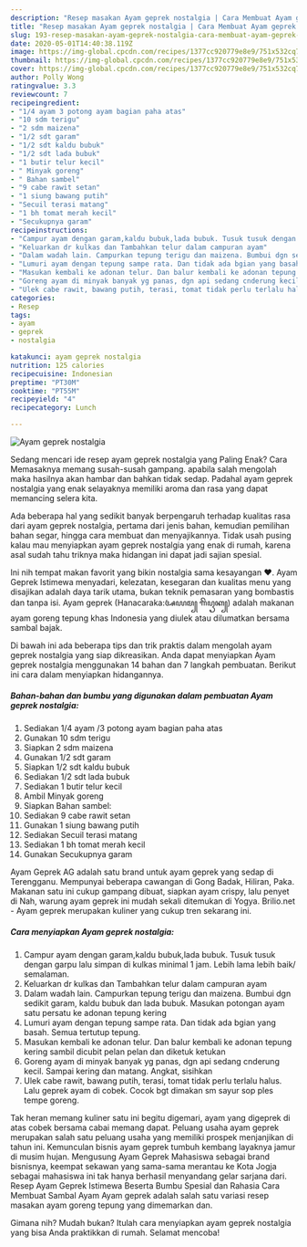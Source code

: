 ```yaml
---
description: "Resep masakan Ayam geprek nostalgia | Cara Membuat Ayam geprek nostalgia Yang Lezat"
title: "Resep masakan Ayam geprek nostalgia | Cara Membuat Ayam geprek nostalgia Yang Lezat"
slug: 193-resep-masakan-ayam-geprek-nostalgia-cara-membuat-ayam-geprek-nostalgia-yang-lezat
date: 2020-05-01T14:40:38.119Z
image: https://img-global.cpcdn.com/recipes/1377cc920779e8e9/751x532cq70/ayam-geprek-nostalgia-foto-resep-utama.jpg
thumbnail: https://img-global.cpcdn.com/recipes/1377cc920779e8e9/751x532cq70/ayam-geprek-nostalgia-foto-resep-utama.jpg
cover: https://img-global.cpcdn.com/recipes/1377cc920779e8e9/751x532cq70/ayam-geprek-nostalgia-foto-resep-utama.jpg
author: Polly Wong
ratingvalue: 3.3
reviewcount: 7
recipeingredient:
- "1/4 ayam 3 potong ayam bagian paha atas"
- "10 sdm terigu"
- "2 sdm maizena"
- "1/2 sdt garam"
- "1/2 sdt kaldu bubuk"
- "1/2 sdt lada bubuk"
- "1 butir telur kecil"
- " Minyak goreng"
- " Bahan sambel"
- "9 cabe rawit setan"
- "1 siung bawang putih"
- "Secuil terasi matang"
- "1 bh tomat merah kecil"
- "Secukupnya garam"
recipeinstructions:
- "Campur ayam dengan garam,kaldu bubuk,lada bubuk. Tusuk tusuk dengan garpu lalu simpan di kulkas minimal 1 jam. Lebih lama lebih baik/ semalaman."
- "Keluarkan dr kulkas dan Tambahkan telur dalam campuran ayam"
- "Dalam wadah lain. Campurkan tepung terigu dan maizena. Bumbui dgn sedikit garam, kaldu bubuk dan lada bubuk. Masukan potongan ayam satu persatu ke adonan tepung kering"
- "Lumuri ayam dengan tepung sampe rata. Dan tidak ada bgian yang basah. Semua tertutup tepung."
- "Masukan kembali ke adonan telur. Dan balur kembali ke adonan tepung kering sambil dicubit pelan pelan dan diketuk ketukan"
- "Goreng ayam di minyak banyak yg panas, dgn api sedang cnderung kecil. Sampai kering dan matang. Angkat, sisihkan"
- "Ulek cabe rawit, bawang putih, terasi, tomat tidak perlu terlalu halus. Lalu geprek ayam di cobek. Cocok bgt dimakan sm sayur sop ples tempe goreng."
categories:
- Resep
tags:
- ayam
- geprek
- nostalgia

katakunci: ayam geprek nostalgia 
nutrition: 125 calories
recipecuisine: Indonesian
preptime: "PT30M"
cooktime: "PT55M"
recipeyield: "4"
recipecategory: Lunch

---
```



![Ayam geprek nostalgia](https://img-global.cpcdn.com/recipes/1377cc920779e8e9/751x532cq70/ayam-geprek-nostalgia-foto-resep-utama.jpg)

Sedang mencari ide resep ayam geprek nostalgia yang Paling Enak? Cara Memasaknya memang susah-susah gampang. apabila salah mengolah maka hasilnya akan hambar dan bahkan tidak sedap. Padahal ayam geprek nostalgia yang enak selayaknya memiliki aroma dan rasa yang dapat memancing selera kita.

Ada beberapa hal yang sedikit banyak berpengaruh terhadap kualitas rasa dari ayam geprek nostalgia, pertama dari jenis bahan, kemudian pemilihan bahan segar, hingga cara membuat dan menyajikannya. Tidak usah pusing kalau mau menyiapkan ayam geprek nostalgia yang enak di rumah, karena asal sudah tahu triknya maka hidangan ini dapat jadi sajian spesial.

Ini nih tempat makan favorit yang bikin nostalgia sama kesayangan ❤. Ayam Geprek Istimewa menyadari, kelezatan, kesegaran dan kualitas menu yang disajikan adalah daya tarik utama, bukan teknik pemasaran yang bombastis dan tanpa isi. Ayam geprek (Hanacaraka:ꦄꦪꦩ꧀ ꦒꦼꦥꦽꦏ꧀) adalah makanan ayam goreng tepung khas Indonesia yang diulek atau dilumatkan bersama sambal bajak.


Di bawah ini ada beberapa tips dan trik praktis dalam mengolah ayam geprek nostalgia yang siap dikreasikan. Anda dapat menyiapkan Ayam geprek nostalgia menggunakan 14 bahan dan 7 langkah pembuatan. Berikut ini cara dalam menyiapkan hidangannya.

<!--inarticleads1-->

##### Bahan-bahan dan bumbu yang digunakan dalam pembuatan Ayam geprek nostalgia:

1. Sediakan 1/4 ayam /3 potong ayam bagian paha atas
1. Gunakan 10 sdm terigu
1. Siapkan 2 sdm maizena
1. Gunakan 1/2 sdt garam
1. Siapkan 1/2 sdt kaldu bubuk
1. Sediakan 1/2 sdt lada bubuk
1. Sediakan 1 butir telur kecil
1. Ambil  Minyak goreng
1. Siapkan  Bahan sambel:
1. Sediakan 9 cabe rawit setan
1. Gunakan 1 siung bawang putih
1. Sediakan Secuil terasi matang
1. Sediakan 1 bh tomat merah kecil
1. Gunakan Secukupnya garam


Ayam Geprek AG adalah satu brand untuk ayam geprek yang sedap di Terengganu. Mempunyai beberapa cawangan di Gong Badak, Hiliran, Paka. Makanan satu ini cukup gampang dibuat, siapkan ayam crispy, lalu penyet di Nah, warung ayam geprek ini mudah sekali ditemukan di Yogya. Brilio.net - Ayam geprek merupakan kuliner yang cukup tren sekarang ini. 

<!--inarticleads2-->

##### Cara menyiapkan Ayam geprek nostalgia:

1. Campur ayam dengan garam,kaldu bubuk,lada bubuk. Tusuk tusuk dengan garpu lalu simpan di kulkas minimal 1 jam. Lebih lama lebih baik/ semalaman.
1. Keluarkan dr kulkas dan Tambahkan telur dalam campuran ayam
1. Dalam wadah lain. Campurkan tepung terigu dan maizena. Bumbui dgn sedikit garam, kaldu bubuk dan lada bubuk. Masukan potongan ayam satu persatu ke adonan tepung kering
1. Lumuri ayam dengan tepung sampe rata. Dan tidak ada bgian yang basah. Semua tertutup tepung.
1. Masukan kembali ke adonan telur. Dan balur kembali ke adonan tepung kering sambil dicubit pelan pelan dan diketuk ketukan
1. Goreng ayam di minyak banyak yg panas, dgn api sedang cnderung kecil. Sampai kering dan matang. Angkat, sisihkan
1. Ulek cabe rawit, bawang putih, terasi, tomat tidak perlu terlalu halus. Lalu geprek ayam di cobek. Cocok bgt dimakan sm sayur sop ples tempe goreng.


Tak heran memang kuliner satu ini begitu digemari, ayam yang digeprek di atas cobek bersama cabai memang dapat. Peluang usaha ayam geprek merupakan salah satu peluang usaha yang memiliki prospek menjanjikan di tahun ini. Kemunculan bisnis ayam geprek tumbuh kembang layaknya jamur di musim hujan. Mengusung Ayam Geprek Mahasiswa sebagai brand bisnisnya, keempat sekawan yang sama-sama merantau ke Kota Jogja sebagai mahasiswa ini tak hanya berhasil menyandang gelar sarjana dari. Resep Ayam Geprek Istimewa Beserta Bumbu Spesial dan Rahasia Cara Membuat Sambal Ayam Ayam geprek adalah salah satu variasi resep masakan ayam goreng tepung yang dimemarkan dan. 

Gimana nih? Mudah bukan? Itulah cara menyiapkan ayam geprek nostalgia yang bisa Anda praktikkan di rumah. Selamat mencoba!
